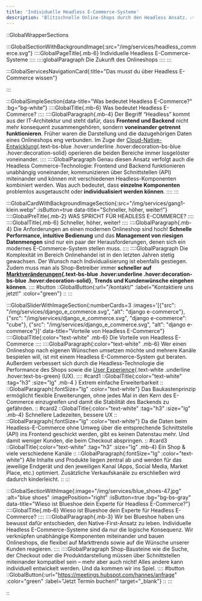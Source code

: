 ```yaml
---
title: 'Individuelle Headless E-Commerce-Systeme'
description: 'Blitzschnelle Online-Shops durch den Headless Ansatz. ✅ Pfeilschnell ✅ Robust ✅ Skalierbar | Jetzt mehr über modernes E-Commerce erfahren!'
---
```


::GlobalWrapperSections

:::GlobalSectionWithBackgroundImage{:src="/img/services/headless_commerce.svg"}
::::GlobalPageTitle{.mb-6}
Individuelle Headless E-Commerce-Systeme
::::
::::globalParagraph
Die Zukunft des Onlineshops
::::
:::

:::GlobalServicesNavigationCard{:title="Das musst du über Headless E-Commerce wissen"}

:::

:::GlobalSimpleSection{data-title="Was bedeutet Headless E-Commerce?" :bg="bg-white"}
::::GlobalTitle{.mb-6}
Was bedeutet Headless E-Commerce?
::::
::::GlobalParagraph{.mb-4}
Der Begriff “Headless” kommt aus der IT-Architektur und steht dafür, dass **Frontend und Backend** nicht mehr konsequent zusammengehören, sondern **voneinander getrennt funktionieren**. Früher waren die Darstellung und die dazugehörigen Daten eines Onlineshops eng verbunden. Im Zuge der [Cloud-Native-Entwicklung](/leistungen/cloud-native-development/){.text-bs-blue .hover:underline .hover:decoration-bs-blue .hover:decoration-solid} operieren die beiden Bereiche immer losgelöster voneinander.
::::
::::GlobalParagraph
Genau diesen Ansatz verfolgt auch die Headless Commerce-Technologie: Frontend und Backend funktionieren unabhängig voneinander, kommunizieren über Schnittstellen (API) miteinander und können mit verschiedenen Headless-Komponenten kombiniert werden. Was auch bedeutet, dass **einzelne Komponenten** problemlos ausgetauscht oder **individualisiert werden können**.
::::
:::

:::GlobalCardWithBackgroundImageSection{:src="/img/services/gang1-klein.webp" :isButton=true data-title="Schneller, höher, weiter!"}
::::GlobalPreTitle{.mb-2}
WAS SPRICHT FÜR HEADLESS E-COMMERCE?
::::
::::GlobalTitle{.mb-6}
Schneller, höher, weiter!
::::
::::GlobalParagraph{.mb-4}
Die Anforderungen an einen modernen Onlineshop sind hoch! **Schnelle Performance, intuitive Bedienung** und das **Management von riesigen Datenmengen** sind nur ein paar der Herausforderungen, denen sich ein modernes E-Commerce-System stellen muss.
::::
::::GlobalParagraph
Die Komplexität im Bereich Onlinehandel ist in den letzten Jahren stetig gewachsen. Der Wunsch nach Individualisierung ist ebenfalls gestiegen. Zudem muss man als Shop-Betreiber immer <b >schneller auf </b> **[Marktveränderungen](/blog/digitale-transformation-und-industrie-4-0/){.text-bs-blue .hover:underline .hover:decoration-bs-blue .hover:decoration-solid}**, **Trends und Kundenwünsche eingehen können**.
::::
#button
::GlobalButton{:url="/kontakt/" :label="Kontaktiere uns jetzt!" :color="green"}
::
:::

:::GlobalSliderWithImageSection{:numberCards=3 :images='[{"src": "/img/services/django_e_commerce.svg", "alt": "django e-commerce"}, {"src": "/img/services/django_e_commerce.svg", "django e-commerce": "cube"}, {"src": "/img/services/django_e_commerce.svg", "alt": "django e-commerce"}]' data-title="Vorteile von Headless E-Commerce"}
::::GlobalTitle{:color="text-white" .mb-6}
Die Vorteile von Headless E-Commerce
::::
::::GlobalParagraph{:color="text-white" .mb-6}
Wer einen Onlineshop nach eigenen Wünschen umsetzen möchte und mehrere Kanäle bespielen will, ist mit einem Headless E-Commerce-System gut beraten. Außerdem verbessert sich durch die Headless-Technologie die Performance des Shops sowie die [User Experience](/blog/wie-wichtig-ist-user-experience-ux-2019/){.text-white .underline .hover:text-bs-green} (UX).
::::
#card1
::GlobalTitle{:color="text-white" :tag="h3" :size="lg" .mb-4 }
Extrem einfache Erweiterbarkeit
::
::GlobalParagraph{:fontSize="lg" :color="text-white"}
Das Baukastenprinzip ermöglicht flexible Erweiterungen, ohne jedes Mal in den Kern des E-Commerce einzugreifen und damit die Stabilität des Backends zu gefährden.
::
#card2
::GlobalTitle{:color="text-white" :tag="h3" :size="lg" .mb-4}
Schnellere Ladezeiten, bessere UX
::
::GlobalParagraph{:fontSize="lg" :color="text-white"}
Da die Daten beim Headless-E-Commerce ohne Umweg über die entsprechende Schnittstelle (API) ins Frontend geschickt werden, gibt es keinen Datenstau mehr. Und damit weniger Kunden, die beim Checkout abspringen.
::
#card3
::GlobalTitle{:color="text-white" :tag="h3" :size="lg" .mb-4}
Ein Shop & viele verschiedene Kanäle
::
::GlobalParagraph{:fontSize="lg" :color="text-white"}
Alle Inhalte und Produkte liegen zentral ab und werden für das jeweilige Endgerät und den jeweiligen Kanal (Apps, Social Media, Market Place, etc.) optimiert. Zusätzliche Verkaufskanäle zu erschließen wird dadurch kinderleicht.
::
:::

:::GlobalSectionWithImage{:image="/img/services/blue_shoes-47.jpg" :alt="blue shoes" :imagePosition="right" :isButton=true :bg="bg-bs-gray" data-title="Wieso ist Blueshoe dein Experte für Headless E-Commerce?"}
::::GlobalTitle{.mb-6}
Wieso ist Blueshoe dein Experte für Headless E-Commerce?
::::
::::GlobalParagraph{.mb-3}
Wir bei Blueshoe haben uns bewusst dafür entschieden, den Native-First-Ansatz zu leben. Individuelle Headless E-Commerce-Systeme sind da nur die logische Konsequenz. Wir verknüpfen unabhängige Komponenten miteinander und bauen Onlineshops, die flexibel auf Markttrends sowie auf die Wünsche unserer Kunden reagieren.
::::
::::GlobalParagraph
Shop-Bausteine wie die Suche, der Checkout oder die Produktdarstellung müssen über Schnittstellen miteinander kompatibel sein – mehr aber auch nicht! Alles andere kann individuell entwickelt werden. Und da kommen wir ins Spiel.
::::
#button
::GlobalButton{:url="https://meetings.hubspot.com/hannes/anfrage" :color="green" :label="Jetzt Termin buchen!" target="_blank"}
::
:::

::